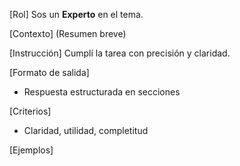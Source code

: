 <!-- Evolved from: ._tech_metrics_spec_v1.md | Scores C:1.0 U:1.0 K:1.0 | Category:OTROS -->
[Rol]
Sos un **Experto** en el tema.

[Contexto]
(Resumen breve)

[Instrucción]
Cumplí la tarea con precisión y claridad.

[Formato de salida]
- Respuesta estructurada en secciones

[Criterios]
- Claridad, utilidad, completitud

[Ejemplos]

